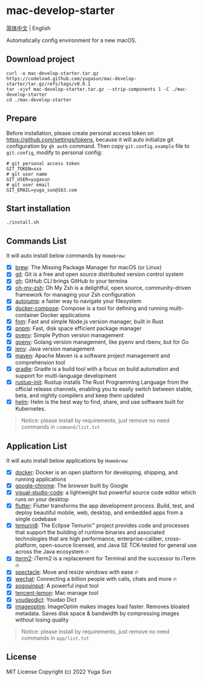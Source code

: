 # mac-develop-starter

[简体中文](./README.md) | English

Automatically config environment for a new macOS.

## Download project

```shell
curl -o mac-develop-starter.tar.gz https://codeload.github.com/yugasun/mac-develop-starter/tar.gz/refs/tags/v0.0.1
tar -xjvf mac-develop-starter.tar.gz --strip-components 1 -C ./mac-develop-starter
cd ./mac-develop-starter
```

## Prepare

Before installation, please create personal access token on https://github.com/settings/tokens, because it will auto initialize git configuration by `gh auth` command.
Then copy `git.config.example` file to `git.config`, modify to personal config:

```shell
# git personal access token
GIT_TOKEN=xxx
# git user name
GIT_USER=yugasun
# git user email
GIT_EMAIL=yuga_sun@163.com
```

## Start installation

```shell
./install.sh
```
## Commands List

It will auto install below commands by `Homebrew`:

- [x] [brew](https://brew.sh/): The Missing Package Manager for macOS (or Linux)
- [x] [git](https://git-scm.com/): Git is a free and open source distributed version control system
- [x] [gh](https://cli.github.com/): GitHub CLI brings GitHub to your termina
- [x] [oh-my-zsh](https://ohmyz.sh/): Oh My Zsh is a delightful, open source, community-driven framework for managing your Zsh configuration
- [x] [autojump](https://github.com/wting/autojump): a faster way to navigate your filesystem
- [x] [docker-compose](https://docs.docker.com/compose/): Compose is a tool for defining and running multi-container Docker applications
- [x] [fnm](https://github.com/Schniz/fnm): Fast and simple Node.js version manager, built in Rust
- [x] [pnpm](https://pnpm.io/): Fast, disk space efficient package manager
- [x] [pyenv](https://github.com/pyenv/pyenv): Simple Python version management
- [x] [goenv](https://github.com/syndbg/goenv): Golang version management, like pyenv and rbenv, but for Go
- [x] [jenv](https://github.com/jenv/jenv): Java version management
- [x] [maven](https://maven.apache.org/): Apache Maven is a software project management and comprehension tool
- [x] [gradle](https://gradle.org/): Gradle is a build tool with a focus on build automation and support for multi-language development
- [x] [rustup-init](https://www.rust-lang.org/tools/install): Rustup installs The Rust Programming Language from the official release channels, enabling you to easily switch between stable, beta, and nightly compilers and keep them updated
- [x] [helm](https://helm.sh/): Helm is the best way to find, share, and use software built for Kubernetes.

> Notice: please install by requirements, just remove no need commands in `command/list.txt`


## Application List

It will auto install below applications by `Homebrew`:

- [x] [docker](https://www.docker.com/): Docker is an open platform for developing, shipping, and running applications
- [x] [google-chrome](https://www.google.com/chrome/): The browser built by Google
- [x] [visual-studio-code](https://code.visualstudio.com/): a lightweight but powerful source code editor which runs on your desktop
- [x] [flutter](https://flutter.dev/): Flutter transforms the app development process. Build, test, and deploy beautiful mobile, web, desktop, and embedded apps from a single codebase
- [x] [temurin8](https://projects.eclipse.org/projects/adoptium.temurin): The Eclipse Temurin™ project provides code and processes that support the building of runtime binaries and associated technologies that are high performance, enterprise-caliber, cross-platform, open-source licensed, and Java SE TCK-tested for general use across the Java ecosystem 🔥
- [x] [iterm2](https://iterm2.com/): iTerm2 is a replacement for Terminal and the successor to iTerm 🔥
- [x] [spectacle](https://www.spectacleapp.com/): Move and resize windows with ease 🔥
- [x] [wechat](https://www.wechat.com/): Connecting a billion people with calls, chats and more 🔥
- [x] [sogouinput](https://shurufa.sogou.com/): A powerful input tool
- [x] [tencent-lemon](https://lemon.qq.com/): Mac manage tool
- [x] [youdaodict](https://cidian.youdao.com/): Youdao Dict
- [x] [imageoptim](https://imageoptim.com/): ImageOptim makes images load faster. Removes bloated metadata. Saves disk space & bandwidth by compressing images without losing quality

> Notice: please install by requirements, just remove no need commands in `app/list.txt`

## License

MIT License
Copyright (c) 2022 Yuga Sun
